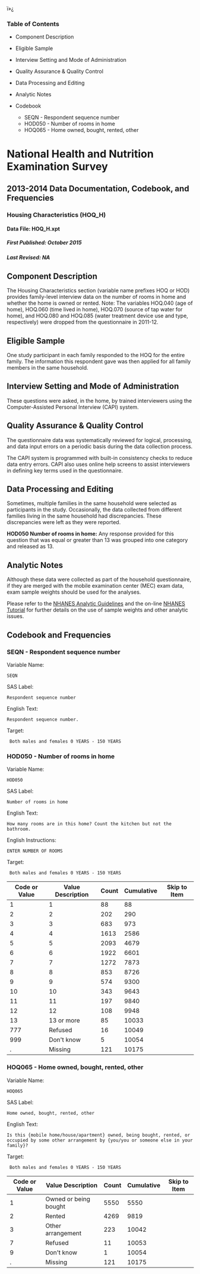 ï»¿

### Table of Contents

  * Component Description
  * Eligible Sample
  * Interview Setting and Mode of Administration
  * Quality Assurance & Quality Control
  * Data Processing and Editing
  * Analytic Notes
  * Codebook

    * SEQN - Respondent sequence number
    * HOD050 - Number of rooms in home
    * HOQ065 - Home owned, bought, rented, other

# National Health and Nutrition Examination Survey

## 2013-2014 Data Documentation, Codebook, and Frequencies

### Housing Characteristics (HOQ_H)

####  Data File: HOQ_H.xpt

#####  First Published: October 2015

#####  Last Revised: NA

## Component Description

The Housing Characteristics section (variable name prefixes HOQ or HOD)
provides family-level interview data on the number of rooms in home and
whether the home is owned or rented. Note: The variables HOQ.040 (age of
home), HOQ.060 (time lived in home), HOQ.070 (source of tap water for home),
and HOQ.080 and HOQ.085 (water treatment device use and type, respectively)
were dropped from the questionnaire in 2011-12.

## Eligible Sample

One study participant in each family responded to the HOQ for the entire
family. The information this respondent gave was then applied for all family
members in the same household.

## Interview Setting and Mode of Administration

These questions were asked, in the home, by trained interviewers using the
Computer-Assisted Personal Interview (CAPI) system.

## Quality Assurance & Quality Control

The questionnaire data was systematically reviewed for logical, processing,
and data input errors on a periodic basis during the data collection process.

The CAPI system is programmed with built-in consistency checks to reduce data
entry errors. CAPI also uses online help screens to assist interviewers in
defining key terms used in the questionnaire.

## Data Processing and Editing

Sometimes, multiple families in the same household were selected as
participants in the study. Occasionally, the data collected from different
families living in the same household had discrepancies. These discrepancies
were left as they were reported.

**HOD050 Number of rooms in home:** Any response provided for this question
that was equal or greater than 13 was grouped into one category and released
as 13.

## Analytic Notes

Although these data were collected as part of the household questionnaire, if
they are merged with the mobile examination center (MEC) exam data, exam
sample weights should be used for the analyses.

Please refer to the [NHANES Analytic
Guidelines](https://wwwn.cdc.gov/nchs/nhanes/analyticguidelines.aspx) and the
on-line [NHANES Tutorial](https://www.cdc.gov/nchs/tutorials/) for further
details on the use of sample weights and other analytic issues.

## Codebook and Frequencies

### SEQN - Respondent sequence number

Variable Name:

    SEQN
SAS Label:

    Respondent sequence number
English Text:

    Respondent sequence number.
Target:

     Both males and females 0 YEARS - 150 YEARS

### HOD050 - Number of rooms in home

Variable Name:

    HOD050
SAS Label:

    Number of rooms in home
English Text:

    How many rooms are in this home? Count the kitchen but not the bathroom.
English Instructions:

    ENTER NUMBER OF ROOMS
Target:

     Both males and females 0 YEARS - 150 YEARS
Code or Value | Value Description | Count | Cumulative | Skip to Item  
---|---|---|---|---  
1 | 1 | 88 | 88 |   
2 | 2 | 202 | 290 |   
3 | 3 | 683 | 973 |   
4 | 4 | 1613 | 2586 |   
5 | 5 | 2093 | 4679 |   
6 | 6 | 1922 | 6601 |   
7 | 7 | 1272 | 7873 |   
8 | 8 | 853 | 8726 |   
9 | 9 | 574 | 9300 |   
10 | 10 | 343 | 9643 |   
11 | 11 | 197 | 9840 |   
12 | 12 | 108 | 9948 |   
13 | 13 or more | 85 | 10033 |   
777 | Refused | 16 | 10049 |   
999 | Don't know | 5 | 10054 |   
. | Missing | 121 | 10175 |   
  
### HOQ065 - Home owned, bought, rented, other

Variable Name:

    HOQ065
SAS Label:

    Home owned, bought, rented, other
English Text:

    Is this {mobile home/house/apartment} owned, being bought, rented, or occupied by some other arrangement by {you/you or someone else in your family}?
Target:

     Both males and females 0 YEARS - 150 YEARS
Code or Value | Value Description | Count | Cumulative | Skip to Item  
---|---|---|---|---  
1 | Owned or being bought | 5550 | 5550 |   
2 | Rented | 4269 | 9819 |   
3 | Other arrangement | 223 | 10042 |   
7 | Refused | 11 | 10053 |   
9 | Don't know | 1 | 10054 |   
. | Missing | 121 | 10175 | 

